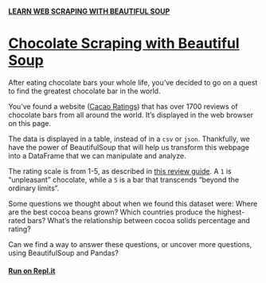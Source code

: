 #### [LEARN WEB SCRAPING WITH BEAUTIFUL SOUP](https://www.codecademy.com/learn/learn-web-scraping)

# [Chocolate Scraping with Beautiful Soup](https://www.codecademy.com/courses/learn-web-scraping/projects/chocolate-scraping-with-beautiful-soup)
After eating chocolate bars your whole life, you’ve decided to go on a quest to find the greatest chocolate bar in the world.

You’ve found a website ([Cacao Ratings](https://content.codecademy.com/courses/beautifulsoup/cacao/index.html)) that has over 1700 reviews of chocolate bars from all around the world. 
It’s displayed in the web browser on this page.

The data is displayed in a table, instead of in a `csv` or `json`. 
Thankfully, we have the power of BeautifulSoup that will help us transform this webpage into a DataFrame that we can manipulate and analyze.

The rating scale is from 1-5, as described in [this review guide](http://flavorsofcacao.com/review_guide.html). 
A `1` is “unpleasant” chocolate, while a `5` is a bar that transcends “beyond the ordinary limits”.

Some questions we thought about when we found this dataset were: Where are the best cocoa beans grown? 
Which countries produce the highest-rated bars? 
What’s the relationship between cocoa solids percentage and rating?

Can we find a way to answer these questions, or uncover more questions, using BeautifulSoup and Pandas?

#### [Run on Repl.it](replit.com/@lendoo73/ChocolateScrapingWithBeautifulSoup)
